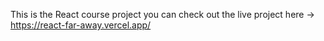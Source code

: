 This is the React course project
you can check out the live project here -> https://react-far-away.vercel.app/
